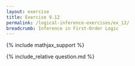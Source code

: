```yaml
---
layout: exercise
title: Exercise 9.12
permalink: /logical-inference-exercises/ex_12/
breadcrumb: Inference in First-Order Logic
---
```


{% include mathjax_support %}

<div><i class="arrow-up loader" data-chapter="logical-inference-exercises" data-exercise="ex_12" data-rating="0"></i></div>
{% include_relative question.md %}
